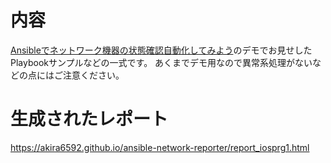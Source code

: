 # 内容
[Ansibleでネットワーク機器の状態確認自動化してみよう](https://www.slideshare.net/akira6592/ansiblenetworkreporter)のデモでお見せしたPlaybookサンプルなどの一式です。
あくまでデモ用なので異常系処理がないなどの点にはご注意ください。

# 生成されたレポート
https://akira6592.github.io/ansible-network-reporter/report_iosprg1.html
